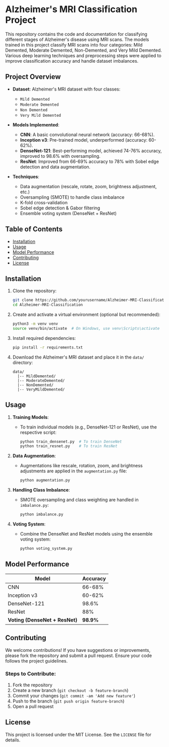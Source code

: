 # Alzheimer's MRI Classification Project

This repository contains the code and documentation for classifying different stages of Alzheimer's disease using MRI scans. The models trained in this project classify MRI scans into four categories: Mild Demented, Moderate Demented, Non-Demented, and Very Mild Demented. Various deep learning techniques and preprocessing steps were applied to improve classification accuracy and handle dataset imbalances.

## Project Overview

- **Dataset**: Alzheimer's MRI dataset with four classes:
  - `Mild Demented`
  - `Moderate Demented`
  - `Non Demented`
  - `Very Mild Demented`
  
- **Models Implemented**:
  - **CNN**: A basic convolutional neural network (accuracy: 66-68%).
  - **Inception v3**: Pre-trained model, underperformed (accuracy: 60-62%).
  - **DenseNet-121**: Best-performing model, achieved 74-76% accuracy, improved to 98.6% with oversampling.
  - **ResNet**: Improved from 66-69% accuracy to 78% with Sobel edge detection and data augmentation.

- **Techniques**:
  - Data augmentation (rescale, rotate, zoom, brightness adjustment, etc.)
  - Oversampling (SMOTE) to handle class imbalance
  - K-fold cross-validation
  - Sobel edge detection & Gabor filtering
  - Ensemble voting system (DenseNet + ResNet)

## Table of Contents
- [Installation](#installation)
- [Usage](#usage)
- [Model Performance](#model-performance)
- [Contributing](#contributing)
- [License](#license)

## Installation

1. Clone the repository:
    ```bash
    git clone https://github.com/yourusername/Alzheimer-MRI-Classification.git
    cd Alzheimer-MRI-Classification
    ```

2. Create and activate a virtual environment (optional but recommended):
    ```bash
    python3 -m venv venv
    source venv/bin/activate  # On Windows, use venv\Scripts\activate
    ```

3. Install required dependencies:
    ```bash
    pip install -r requirements.txt
    ```

4. Download the Alzheimer's MRI dataset and place it in the `data/` directory:
    ```
    data/
      |-- MildDemented/
      |-- ModerateDemented/
      |-- NonDemented/
      |-- VeryMildDemented/
    ```

## Usage

1. **Training Models**:
   - To train individual models (e.g., DenseNet-121 or ResNet), use the respective script:
     ```bash
     python train_densenet.py  # To train DenseNet
     python train_resnet.py    # To train ResNet
     ```

2. **Data Augmentation**:
   - Augmentations like rescale, rotation, zoom, and brightness adjustments are applied in the `augmentation.py` file:
     ```bash
     python augmentation.py
     ```

3. **Handling Class Imbalance**:
   - SMOTE oversampling and class weighting are handled in `imbalance.py`:
     ```bash
     python imbalance.py
     ```

4. **Voting System**:
   - Combine the DenseNet and ResNet models using the ensemble voting system:
     ```bash
     python voting_system.py
     ```

## Model Performance

| Model                           | Accuracy  |
|----------------------------------|-----------|
| CNN                              | 66-68%    |
| Inception v3                     | 60-62%    |
| DenseNet-121                     | 98.6%     |
| ResNet                           | 88%       |
| **Voting (DenseNet + ResNet)**   | **98.9%** |

## Contributing

We welcome contributions! If you have suggestions or improvements, please fork the repository and submit a pull request. Ensure your code follows the project guidelines.

### Steps to Contribute:
1. Fork the repository
2. Create a new branch (`git checkout -b feature-branch`)
3. Commit your changes (`git commit -am 'Add new feature'`)
4. Push to the branch (`git push origin feature-branch`)
5. Open a pull request

## License

This project is licensed under the MIT License. See the `LICENSE` file for details.
